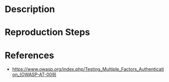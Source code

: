 # Description


# Reproduction Steps


# References

- https://www.owasp.org/index.php/Testing_Multiple_Factors_Authentication_(OWASP-AT-009)
